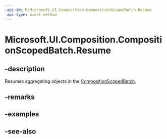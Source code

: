 ```yaml
---
-api-id: M:Microsoft.UI.Composition.CompositionScopedBatch.Resume
-api-type: winrt method
---
```


<!-- Method syntax
public void Resume()
-->

# Microsoft.UI.Composition.CompositionScopedBatch.Resume

## -description
Resumes aggregating objects in the [CompositionScopedBatch](compositionscopedbatch.md).

## -remarks

## -examples

## -see-also
